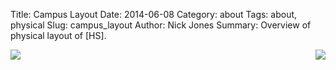 Title: Campus Layout
Date: 2014-06-08
Category: about
Tags: about, physical
Slug: campus_layout
Author: Nick Jones
Summary: Overview of physical layout of [HS].

<img src="/images/first_floor.png" style="float: left;" />
<img src="/images/second_floor.png" style="float: right;" />